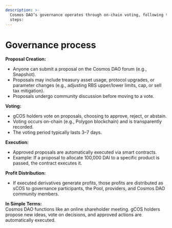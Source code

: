 ```yaml
---
description: >-
  Cosmos DAO’s governance operates through on-chain voting, following these
  steps:
---
```


# Governance process

**Proposal Creation:**

* Anyone can submit a proposal on the Cosmos DAO forum (e.g., Snapshot).
* Proposals may include treasury asset usage, protocol upgrades, or parameter changes (e.g., adjusting RBS upper/lower limits, cap, or sell tax mitigation).
* Proposals undergo community discussion before moving to a vote.



**Voting:**

* gCOS holders vote on proposals, choosing to approve, reject, or abstain.
* Voting occurs on-chain (e.g., Polygon blockchain) and is transparently recorded.
* The voting period typically lasts 3–7 days.



**Execution:**

* Approved proposals are automatically executed via smart contracts.
* Example: If a proposal to allocate 100,000 DAI to a specific product is passed, the contract executes it.



**Profit Distribution:**

* If executed derivatives generate profits, those profits are distributed as sCOS to governance participants, the Pool, providers, and Cosmos DAO community members.



**In Simple Terms:**\
Cosmos DAO functions like an online shareholder meeting. gCOS holders propose new ideas, vote on decisions, and approved actions are automatically executed.
